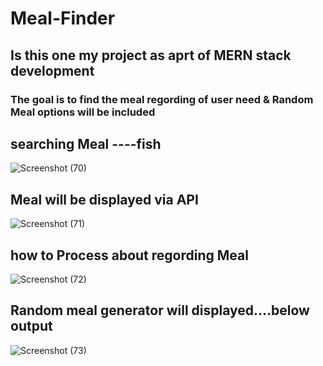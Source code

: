 # Meal-Finder

<h2>Is this one my project as aprt of MERN stack development </h2>
<h3>The goal is to find the meal regording of user need & Random Meal options will be included </h3>

<h2>searching Meal ----fish</h2>

![Screenshot (70)](https://github.com/gowrisankar0/Meal-Finder/assets/113678338/d2307418-d55e-470b-b2f4-cfbf390bfdb3)

<h2>Meal will be displayed via API</h2>

![Screenshot (71)](https://github.com/gowrisankar0/Meal-Finder/assets/113678338/5ecbdf90-8496-4841-8362-c6e270c0c9fa)


<h2>how to Process about regording Meal</h2>

![Screenshot (72)](https://github.com/gowrisankar0/Meal-Finder/assets/113678338/3fd04435-ce77-4797-8d18-923f6086699e)



<h2>Random meal generator will displayed....below output</h2>

![Screenshot (73)](https://github.com/gowrisankar0/Meal-Finder/assets/113678338/55617e39-68d6-4606-bfbf-0b7c48ac59c8)
